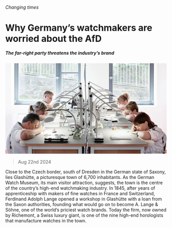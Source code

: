###### Changing times

# Why Germany’s watchmakers are worried about the AfD 

##### The far-right party threatens the industry’s brand 

![image](images/20240824_WBP003.jpg) 

> Aug 22nd 2024 

Close to the Czech border, south of Dresden in the German state of Saxony, lies Glashütte, a picturesque town of 6,700 inhabitants. As the German Watch Museum, its main visitor attraction, suggests, the town is the centre of the country’s high-end watchmaking industry. In 1845, after years of apprenticeship with makers of fine watches in France and Switzerland, Ferdinand Adolph Lange opened a workshop in Glashütte with a loan from the Saxon authorities, founding what would go on to become A. Lange &amp; Söhne, one of the world’s priciest watch brands. Today the firm, now owned by Richemont, a Swiss luxury giant, is one of the nine high-end horologists that manufacture watches in the town.

